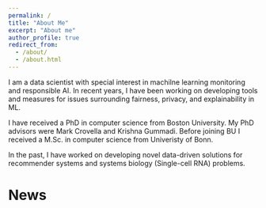```yaml
---
permalink: /
title: "About Me"
excerpt: "About me"
author_profile: true
redirect_from: 
  - /about/
  - /about.html
---
```


I am a data scientist with special interest in machilne learning monitoring and responsible AI.
In recent years, I have been working on developing tools and measures for issues
surrounding fairness, privacy, and explainability in ML.

I have received a PhD in computer science from Boston University.
My PhD advisors were Mark Crovella and Krishna Gummadi.
Before joining BU I received a M.Sc. in computer science from Univeristy of Bonn.

In the past, I have worked on developing novel data-driven solutions for
recommender systems and systems biology (Single-cell RNA) problems.


News
======
